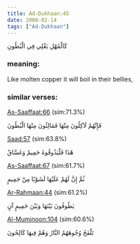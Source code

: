 ```yaml
---
title: Ad-Dukhaan:45
date: 2008-02-14
tags: ["Ad-Dukhaan"]
---
```

كَالْمُهْلِ يَغْلِي فِي الْبُطُونِ
### meaning: 
Like molten copper it will boil in their bellies,
### similar verses: 

[As-Saaffaat:66](/37/66) (sim:71.3%)

فَإِنَّهُمْ لَآكِلُونَ مِنْهَا فَمَالِئُونَ مِنْهَا الْبُطُونَ

[Saad:57](/38/57) (sim:63.8%)

هَٰذَا فَلْيَذُوقُوهُ حَمِيمٌ وَغَسَّاقٌ

[As-Saaffaat:67](/37/67) (sim:61.7%)

ثُمَّ إِنَّ لَهُمْ عَلَيْهَا لَشَوْبًا مِنْ حَمِيمٍ

[Ar-Rahmaan:44](/55/44) (sim:61.2%)

يَطُوفُونَ بَيْنَهَا وَبَيْنَ حَمِيمٍ آنٍ

[Al-Muminoon:104](/23/104) (sim:60.6%)

تَلْفَحُ وُجُوهَهُمُ النَّارُ وَهُمْ فِيهَا كَالِحُونَ
